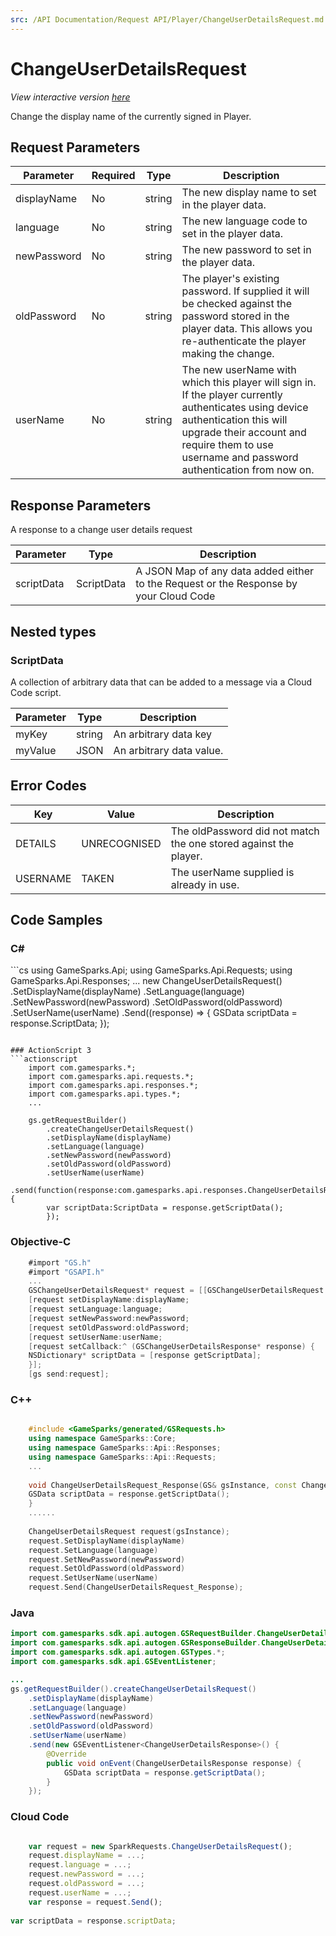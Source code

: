 ```yaml
---
src: /API Documentation/Request API/Player/ChangeUserDetailsRequest.md
---
```


# ChangeUserDetailsRequest

*View interactive version <a href="https://api.gamesparks.net/#changeuserdetailsrequest" target="_apidocs">here</a>*


Change the display name of the currently signed in Player.


## Request Parameters

Parameter | Required | Type | Description
--------- | -------- | ---- | -----------
displayName | No | string | The new display name to set in the player data.
language | No | string | The new language code to set in the player data.
newPassword | No | string | The new password to set in the player data.
oldPassword | No | string | The player's existing password. If supplied it will be checked against the password stored in the player data. This allows you re-authenticate the player making the change.
userName | No | string | The new userName with which this player will sign in.  If the player currently authenticates using device authentication this will upgrade their account and require them to use username and password authentication from now on.

## Response Parameters


A response to a change user details request

Parameter | Type | Description
--------- | ---- | -----------
scriptData | ScriptData | A JSON Map of any data added either to the Request or the Response by your Cloud Code

## Nested types

### ScriptData

A collection of arbitrary data that can be added to a message via a Cloud Code script.

Parameter | Type | Description
--------- | ---- | -----------
myKey | string | An arbitrary data key
myValue | JSON | An arbitrary data value.

## Error Codes

Key | Value | Description
--------- | ----------- | -----------
DETAILS | UNRECOGNISED | The oldPassword did not match the one stored against the player.
USERNAME | TAKEN | The userName supplied is already in use.

## Code Samples

<h3>C#</h3>
```cs
	using GameSparks.Api;
	using GameSparks.Api.Requests;
	using GameSparks.Api.Responses;
	...
	new ChangeUserDetailsRequest()
		.SetDisplayName(displayName)
		.SetLanguage(language)
		.SetNewPassword(newPassword)
		.SetOldPassword(oldPassword)
		.SetUserName(userName)
		.Send((response) => {
		GSData scriptData = response.ScriptData; 
		});

```

### ActionScript 3
```actionscript
	import com.gamesparks.*;
	import com.gamesparks.api.requests.*;
	import com.gamesparks.api.responses.*;
	import com.gamesparks.api.types.*;
	...
	
	gs.getRequestBuilder()
	    .createChangeUserDetailsRequest()
		.setDisplayName(displayName)
		.setLanguage(language)
		.setNewPassword(newPassword)
		.setOldPassword(oldPassword)
		.setUserName(userName)
		.send(function(response:com.gamesparks.api.responses.ChangeUserDetailsResponse):void {
		var scriptData:ScriptData = response.getScriptData(); 
		});

```

### Objective-C
```objectivec
	#import "GS.h"
	#import "GSAPI.h"
	...
	GSChangeUserDetailsRequest* request = [[GSChangeUserDetailsRequest alloc] init];
	[request setDisplayName:displayName;
	[request setLanguage:language;
	[request setNewPassword:newPassword;
	[request setOldPassword:oldPassword;
	[request setUserName:userName;
	[request setCallback:^ (GSChangeUserDetailsResponse* response) {
	NSDictionary* scriptData = [response getScriptData]; 
	}];
	[gs send:request];

```

### C++
```cpp

	#include <GameSparks/generated/GSRequests.h>
	using namespace GameSparks::Core;
	using namespace GameSparks::Api::Responses;
	using namespace GameSparks::Api::Requests;
	...
	
	void ChangeUserDetailsRequest_Response(GS& gsInstance, const ChangeUserDetailsResponse& response) {
	GSData scriptData = response.getScriptData(); 
	}
	......
	
	ChangeUserDetailsRequest request(gsInstance);
	request.SetDisplayName(displayName)
	request.SetLanguage(language)
	request.SetNewPassword(newPassword)
	request.SetOldPassword(oldPassword)
	request.SetUserName(userName)
	request.Send(ChangeUserDetailsRequest_Response);
```

### Java
```java
import com.gamesparks.sdk.api.autogen.GSRequestBuilder.ChangeUserDetailsRequest;
import com.gamesparks.sdk.api.autogen.GSResponseBuilder.ChangeUserDetailsResponse;
import com.gamesparks.sdk.api.autogen.GSTypes.*;
import com.gamesparks.sdk.api.GSEventListener;

...
gs.getRequestBuilder().createChangeUserDetailsRequest()
	.setDisplayName(displayName)
	.setLanguage(language)
	.setNewPassword(newPassword)
	.setOldPassword(oldPassword)
	.setUserName(userName)
	.send(new GSEventListener<ChangeUserDetailsResponse>() {
		@Override
		public void onEvent(ChangeUserDetailsResponse response) {
			GSData scriptData = response.getScriptData(); 
		}
	});

```

### Cloud Code
```javascript

	var request = new SparkRequests.ChangeUserDetailsRequest();
	request.displayName = ...;
	request.language = ...;
	request.newPassword = ...;
	request.oldPassword = ...;
	request.userName = ...;
	var response = request.Send();
	
var scriptData = response.scriptData; 
```


